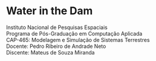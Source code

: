 # Water in the Dam
Instituto Nacional de Pesquisas Espaciais <br>
Programa de Pós-Graduação em Computação Aplicada <br>
CAP-465: Modelagem e Simulação de Sistemas Terrestres <br>
Docente: Pedro Ribeiro de Andrade Neto <br>
Discente: Mateus de Souza Miranda <br>
